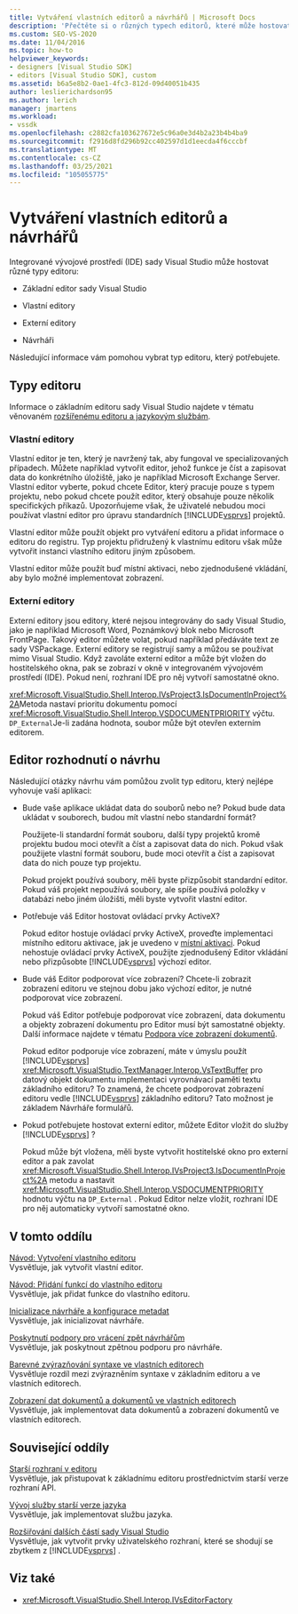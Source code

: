```yaml
---
title: Vytváření vlastních editorů a návrhářů | Microsoft Docs
description: 'Přečtěte si o různých typech editorů, které může hostovat integrované vývojové prostředí (IDE) sady Visual Studio: základní editor, vlastní editory, externí editory a návrháři.'
ms.custom: SEO-VS-2020
ms.date: 11/04/2016
ms.topic: how-to
helpviewer_keywords:
- designers [Visual Studio SDK]
- editors [Visual Studio SDK], custom
ms.assetid: b6a5e8b2-0ae1-4fc3-812d-09d40051b435
author: leslierichardson95
ms.author: lerich
manager: jmartens
ms.workload:
- vssdk
ms.openlocfilehash: c2882cfa103627672e5c96a0e3d4b2a23b4b4ba9
ms.sourcegitcommit: f2916d8fd296b92cc402597d1d1eecda4f6cccbf
ms.translationtype: MT
ms.contentlocale: cs-CZ
ms.lasthandoff: 03/25/2021
ms.locfileid: "105055775"
---
```

# <a name="create-custom-editors-and-designers"></a>Vytváření vlastních editorů a návrhářů

Integrované vývojové prostředí (IDE) sady Visual Studio může hostovat různé typy editoru:

- Základní editor sady Visual Studio

- Vlastní editory

- Externí editory

- Návrháři

Následující informace vám pomohou vybrat typ editoru, který potřebujete.

## <a name="types-of-editor"></a>Typy editoru

Informace o základním editoru sady Visual Studio najdete v tématu věnovaném [rozšířenému editoru a jazykovým službám](../extensibility/extending-the-editor-and-language-services.md).

### <a name="custom-editors"></a>Vlastní editory
 Vlastní editor je ten, který je navržený tak, aby fungoval ve specializovaných případech. Můžete například vytvořit editor, jehož funkce je číst a zapisovat data do konkrétního úložiště, jako je například Microsoft Exchange Server. Vlastní editor vyberte, pokud chcete Editor, který pracuje pouze s typem projektu, nebo pokud chcete použít editor, který obsahuje pouze několik specifických příkazů. Upozorňujeme však, že uživatelé nebudou moci používat vlastní editor pro úpravu standardních [!INCLUDE[vsprvs](../code-quality/includes/vsprvs_md.md)] projektů.

 Vlastní editor může použít objekt pro vytváření editoru a přidat informace o editoru do registru. Typ projektu přidružený k vlastnímu editoru však může vytvořit instanci vlastního editoru jiným způsobem.

 Vlastní editor může použít buď místní aktivaci, nebo zjednodušené vkládání, aby bylo možné implementovat zobrazení.

### <a name="external-editors"></a>Externí editory
 Externí editory jsou editory, které nejsou integrovány do sady Visual Studio, jako je například Microsoft Word, Poznámkový blok nebo Microsoft FrontPage. Takový editor můžete volat, pokud například předáváte text ze sady VSPackage. Externí editory se registrují samy a můžou se používat mimo Visual Studio. Když zavoláte externí editor a může být vložen do hostitelského okna, pak se zobrazí v okně v integrovaném vývojovém prostředí (IDE). Pokud není, rozhraní IDE pro něj vytvoří samostatné okno.

 <xref:Microsoft.VisualStudio.Shell.Interop.IVsProject3.IsDocumentInProject%2A>Metoda nastaví prioritu dokumentu pomocí <xref:Microsoft.VisualStudio.Shell.Interop.VSDOCUMENTPRIORITY> výčtu. `DP_External`Je-li zadána hodnota, soubor může být otevřen externím editorem.

## <a name="editor-design-decisions"></a>Editor rozhodnutí o návrhu
 Následující otázky návrhu vám pomůžou zvolit typ editoru, který nejlépe vyhovuje vaší aplikaci:

- Bude vaše aplikace ukládat data do souborů nebo ne? Pokud bude data ukládat v souborech, budou mít vlastní nebo standardní formát?

   Použijete-li standardní formát souboru, další typy projektů kromě projektu budou moci otevřít a číst a zapisovat data do nich. Pokud však použijete vlastní formát souboru, bude moci otevřít a číst a zapisovat data do nich pouze typ projektu.

   Pokud projekt používá soubory, měli byste přizpůsobit standardní editor. Pokud váš projekt nepoužívá soubory, ale spíše používá položky v databázi nebo jiném úložišti, měli byste vytvořit vlastní editor.

- Potřebuje váš Editor hostovat ovládací prvky ActiveX?

   Pokud editor hostuje ovládací prvky ActiveX, proveďte implementaci místního editoru aktivace, jak je uvedeno v [místní aktivaci](/previous-versions/visualstudio/visual-studio-2015/misc/in-place-activation?preserve-view=true&view=vs-2015). Pokud nehostuje ovládací prvky ActiveX, použijte zjednodušený Editor vkládání nebo přizpůsobte [!INCLUDE[vsprvs](../code-quality/includes/vsprvs_md.md)] výchozí editor.

- Bude váš Editor podporovat více zobrazení? Chcete-li zobrazit zobrazení editoru ve stejnou dobu jako výchozí editor, je nutné podporovat více zobrazení.

   Pokud váš Editor potřebuje podporovat více zobrazení, data dokumentu a objekty zobrazení dokumentu pro Editor musí být samostatné objekty. Další informace najdete v tématu [Podpora více zobrazení dokumentů](../extensibility/supporting-multiple-document-views.md).

   Pokud editor podporuje více zobrazení, máte v úmyslu použít [!INCLUDE[vsprvs](../code-quality/includes/vsprvs_md.md)] <xref:Microsoft.VisualStudio.TextManager.Interop.VsTextBuffer> pro datový objekt dokumentu implementaci vyrovnávací paměti textu základního editoru? To znamená, že chcete podporovat zobrazení editoru vedle [!INCLUDE[vsprvs](../code-quality/includes/vsprvs_md.md)] základního editoru? Tato možnost je základem Návrháře formulářů.

- Pokud potřebujete hostovat externí editor, můžete Editor vložit do služby [!INCLUDE[vsprvs](../code-quality/includes/vsprvs_md.md)] ?

   Pokud může být vložena, měli byste vytvořit hostitelské okno pro externí editor a pak zavolat <xref:Microsoft.VisualStudio.Shell.Interop.IVsProject3.IsDocumentInProject%2A> metodu a nastavit <xref:Microsoft.VisualStudio.Shell.Interop.VSDOCUMENTPRIORITY> hodnotu výčtu na `DP_External` . Pokud Editor nelze vložit, rozhraní IDE pro něj automaticky vytvoří samostatné okno.

## <a name="in-this-section"></a>V tomto oddílu

[Návod: Vytvoření vlastního editoru](../extensibility/walkthrough-creating-a-custom-editor.md)\
Vysvětluje, jak vytvořit vlastní editor.

[Návod: Přidání funkcí do vlastního editoru](../extensibility/walkthrough-adding-features-to-a-custom-editor.md)\
Vysvětluje, jak přidat funkce do vlastního editoru.

[Inicializace návrháře a konfigurace metadat](../extensibility/designer-initialization-and-metadata-configuration.md)\
Vysvětluje, jak inicializovat návrháře.

[Poskytnutí podpory pro vrácení zpět návrhářům](../extensibility/supplying-undo-support-to-designers.md)\
Vysvětluje, jak poskytnout zpětnou podporu pro návrháře.

[Barevné zvýrazňování syntaxe ve vlastních editorech](../extensibility/syntax-coloring-in-custom-editors.md)\
Vysvětluje rozdíl mezi zvýrazněním syntaxe v základním editoru a ve vlastních editorech.

[Zobrazení dat dokumentů a dokumentů ve vlastních editorech](../extensibility/document-data-and-document-view-in-custom-editors.md)\
Vysvětluje, jak implementovat data dokumentů a zobrazení dokumentů ve vlastních editorech.

## <a name="related-sections"></a>Související oddíly

[Starší rozhraní v editoru](/previous-versions/visualstudio/visual-studio-2015/extensibility/legacy-interfaces-in-the-editor?preserve-view=true&view=vs-2015)\
Vysvětluje, jak přistupovat k základnímu editoru prostřednictvím starší verze rozhraní API.

[Vývoj služby starší verze jazyka](../extensibility/internals/developing-a-legacy-language-service.md)\
Vysvětluje, jak implementovat službu jazyka.

[Rozšiřování dalších částí sady Visual Studio](../extensibility/extending-other-parts-of-visual-studio.md)\
Vysvětluje, jak vytvořit prvky uživatelského rozhraní, které se shodují se zbytkem z [!INCLUDE[vsprvs](../code-quality/includes/vsprvs_md.md)] .

## <a name="see-also"></a>Viz také

- <xref:Microsoft.VisualStudio.Shell.Interop.IVsEditorFactory>
